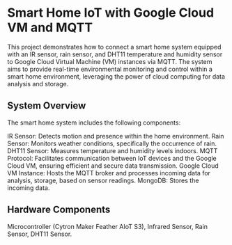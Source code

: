 # Smart Home IoT with Google Cloud VM and MQTT

This project demonstrates how to connect a smart home system equipped with an IR sensor, rain sensor, and DHT11 temperature and humidity sensor to Google Cloud Virtual Machine (VM) instances via MQTT. The system aims to provide real-time environmental monitoring and control within a smart home environment, leveraging the power of cloud computing for data analysis and storage.

## System Overview
The smart home system includes the following components:

IR Sensor: Detects motion and presence within the home environment.
Rain Sensor: Monitors weather conditions, specifically the occurrence of rain.
DHT11 Sensor: Measures temperature and humidity levels indoors.
MQTT Protocol: Facilitates communication between IoT devices and the Google Cloud VM, ensuring efficient and secure data transmission.
Google Cloud VM Instance: Hosts the MQTT broker and processes incoming data for analysis, storage, based on sensor readings.
MongoDB: Stores the incoming data. 

## Hardware Components
Microcontroller (Cytron Maker Feather AIoT S3), Infrared Sensor, Rain Sensor, DHT11 Sensor.
